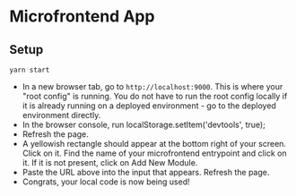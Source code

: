 # Microfrontend App

## Setup

`yarn start`

- In a new browser tab, go to `http://localhost:9000`. This is where your "root config" is running. You do not have to run the root config locally if it is already running on a deployed environment - go to the deployed environment directly.
- In the browser console, run localStorage.setItem('devtools', true);
- Refresh the page.
- A yellowish rectangle should appear at the bottom right of your screen. Click on it. Find the name of your microfrontend entrypoint and click on it. If it is not present, click on Add New Module.
- Paste the URL above into the input that appears. Refresh the page.
- Congrats, your local code is now being used!
